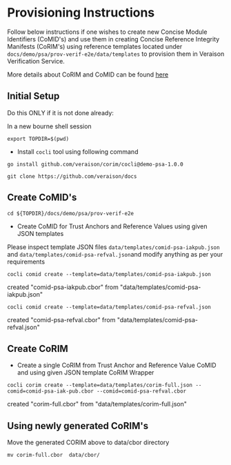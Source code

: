 # Provisioning Instructions

Follow below instructions if one wishes to create new Concise Module Identifiers (CoMID's) and use them in creating Concise Reference Integrity Manifests (CoRIM's) using reference templates located under `docs/demo/psa/prov-verif-e2e/data/templates` to provision them in Veraison Verification Service.

More details about CoRIM and CoMID can be found [here](datatracker.ietf.org/doc/draft-birkholz-rats-corim)

## Initial Setup

Do this ONLY if it is not done already:

In a new bourne shell session

```shell
export TOPDIR=$(pwd)
```

* Install `cocli` tool using following command

```shell
go install github.com/veraison/corim/cocli@demo-psa-1.0.0
```

```shell
git clone https://github.com/veraison/docs
```

## Create CoMID's

```shell
cd ${TOPDIR}/docs/demo/psa/prov-verif-e2e
```

* Create CoMID for Trust Anchors and Reference Values using given JSON templates

Please inspect template JSON files `data/templates/comid-psa-iakpub.json` and `data/templates/comid-psa-refval.json`and modify anything as per your requirements

```shell
cocli comid create --template=data/templates/comid-psa-iakpub.json
```
created "comid-psa-iakpub.cbor" from "data/templates/comid-psa-iakpub.json"

```shell
cocli comid create --template=data/templates/comid-psa-refval.json
```
created "comid-psa-refval.cbor" from "data/templates/comid-psa-refval.json"

## Create CoRIM

* Create a single CoRIM from Trust Anchor and Reference Value CoMID and using given JSON template CoRIM Wrapper

```shell
cocli corim create --template=data/templates/corim-full.json --comid=comid-psa-iak-pub.cbor --comid=comid-psa-refval.cbor
```
created "corim-full.cbor" from "data/templates/corim-full.json"

## Using newly generated CoRIM's
Move the generated CORIM above to data/cbor directory
 
```shell
mv corim-full.cbor  data/cbor/
```
